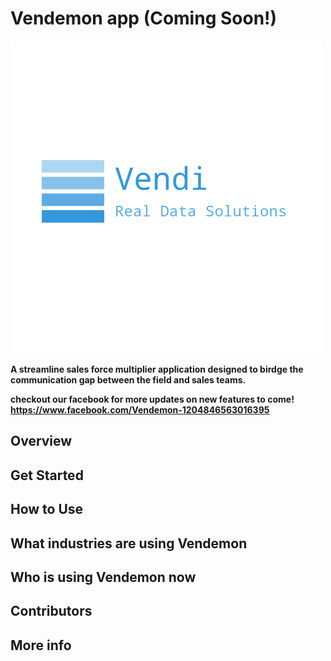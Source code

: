 #  Vendemon app <strong>(Coming Soon!)<strong>

![alt text](https://github.com/Kylepadilla/vendemon/blob/master/client/src/assets/images/Vendi-README_image.png)


A streamline sales force multiplier application designed to birdge the communication gap between the field and sales teams. 

checkout our facebook for more updates on new features to come! https://www.facebook.com/Vendemon-1204846563016395

## Overview



## Get Started



## How to Use



## What industries are using Vendemon



## Who is using Vendemon now



## Contributors



## More info
